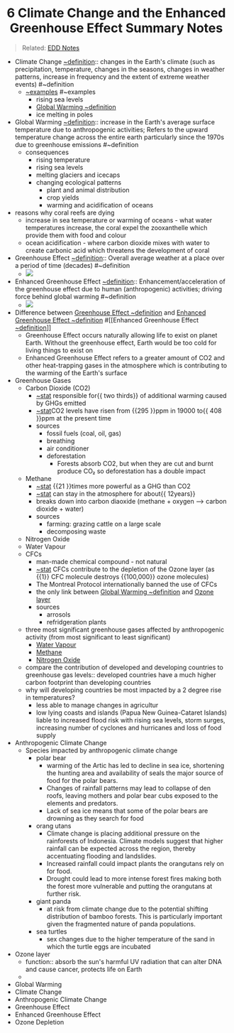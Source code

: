<h1 align="center"><b> 6 Climate Change and the Enhanced Greenhouse Effect Summary Notes </b></h1>

> Related: [EDD Notes](/tcfs-notes/EDD/README.md)

- Climate Change [~definition](link_generated_on_download):: changes in the Earth's climate (such as precipitation, temperature, changes in the seasons, changes in weather patterns, increase in frequency and the extent of extreme weather events) #~definition
    - [~examples](link_generated_on_download) #~examples
        - rising sea levels
        - [Global Warming ~definition](link_generated_on_download)  
        - ice melting in poles
- Global Warming [~definition](link_generated_on_download):: increase in the Earth's average surface temperature due to anthropogenic activities; Refers to the upward temperature change across the entire earth particularly since the 1970s due to greenhouse emissions #~definition
    - consequences
        - rising temperature
        - rising sea levels
        - melting glaciers and icecaps
        - changing ecological patterns
            - plant and animal distribution
            - crop yields
            - warming and acidification of oceans
- reasons why coral reefs are dying
    - increase in sea temperature or warming of oceans - what water temperatures increase, the coral expel the zooxanthelle which provide them with food and colour 
    - ocean acidification - where carbon dioxide mixes with water to create carbonic acid which threatens the development of coral
- Greenhouse Effect [~definition](link_generated_on_download):: Overall average weather at a place over a period of time (decades) #~definition
    - ![](https://remnote-user-data.s3.amazonaws.com/hl71yIlcW5OrKZhXvJBahRUGUdycqikRtJiCjsOxtdXcTurt2ufz9vJIYi2DL9NK9YJsT90UIqj8rEwuzxI2Lh0qc2G05DWNnSEfGJ2O-piyQufZeg2XCYAFsTTbcfZ1)  
- Enhanced Greenhouse Effect [~definition](link_generated_on_download):: Enhancement/acceleration of the greenhouse effect due to human (anthropogenic) activities; driving force behind global warming #~definition
    - ![](https://remnote-user-data.s3.amazonaws.com/-0Nb6QHLSlJGY2k32h0Ed0gMYLwIBbQ3ht14D6QnAD7dlF_XqNak3bt9Z5xkTZr660T6Bs9k8CdRt6WEnnJ1jmAYOPkLQz5BN4b8Tlz5bIIUs8mdrTfThseiagq1jJEa)
- Difference between [Greenhouse Effect ~definition](link_generated_on_download) and [Enhanced Greenhouse Effect ~definition](link_generated_on_download) #[[Enhanced Greenhouse Effect [~definition](link_generated_on_download)]] 
    - Greenhouse Effect occurs naturally allowing life to exist on planet Earth. Without the greenhouse effect, Earth would be too cold for living things to exist on
    - Enhanced Greenhouse Effect  refers to a greater amount of CO2 and other heat-trapping gases in the atmosphere which is contributing to the warming of the Earth's surface
- Greenhouse Gases
    - Carbon Dioxide (CO2)
        - [~stat](link_generated_on_download) responsible for{{ two thirds}} of additional warming caused by GHGs emitted  
        - [~stat](link_generated_on_download)CO2 levels have risen from {{295 }}ppm in 19000 to{{ 408 }}ppm at the present time   
        - sources
            - fossil fuels (coal, oil, gas)
            - breathing
            - air conditioner
            - deforestation
                - Forests absorb CO2, but when they are cut and burnt produce CO₂ so deforestation has a double impact
    - Methane
        - [~stat](link_generated_on_download) {{21 }}times more powerful as a GHG than CO2  
        - [~stat](link_generated_on_download) can stay in the atmosphere for about{{ 12years}}
        - breaks down into carbon diaoxide (methane + oxygen --> carbon dioxide + water)
        - sources
            - farming: grazing cattle on a large scale
            - decomposing waste
    - Nitrogen Oxide
    - Water Vapour
    - CFCs
        - man-made chemical compound - not natural
        - [~stat](link_generated_on_download)   CFCs contribute to the depletion of the Ozone layer (as {{1}} CFC molecule destroys {{100,000}} ozone molecules)
        - The Montreal Protocol internationally banned the use of CFCs
        - the only link between [Global Warming ~definition](link_generated_on_download)  and  [Ozone layer](link_generated_on_download)  
        - sources
            - arrosols
            - refridgeration plants
    - three most significant greenhouse gases affected by anthropogenic activity (from most significant to least significant)
        - [Water Vapour](link_generated_on_download)  
        - [Methane](link_generated_on_download)  
        - [Nitrogen Oxide](link_generated_on_download)  
    - compare the contribution of developed and developing countries to greenhouse gas levels:: developed countries have a much higher carbon footprint than developing countries
    - why will developing countries be most impacted by a 2 degree rise in temperatures?
        - less able to manage changes in agricultur
        - low lying coasts and islands (Papua New Guinea-Cataret Islands) liable to increased flood risk with rising sea levels, storm surges, increasing number of cyclones and hurricanes and loss of food supply
- Anthropogenic Climate Change
    - Species impacted by anthropogenic climate change
        - polar bear
            - warming of the Artic has led to decline in sea ice, shortening the hunting area and availability of seals the major source of food for the polar bears.
            - Changes of rainfall patterns may lead to collapse of den roofs, leaving mothers and polar bear cubs exposed to the elements and predators.
            - Lack of sea ice means that some of the polar bears are drowning as they search for food
        - orang utans
            - Climate change is placing additional pressure on the rainforests of Indonesia. Climate models suggest that higher rainfall can be expected across the region, thereby accentuating flooding and landslides.
            - Increased rainfall could impact plants the orangutans rely on for food.
            - Drought could lead to more intense forest fires making both the forest more vulnerable and putting the orangutans at further risk.
        - giant panda
            - at risk from climate change due to the potential shifting distribution of bamboo forests. This is particularly important given the fragmented nature of panda populations.
        - sea turtles
            - sex changes due to the higher temperature of the sand in which the turtle eggs are incubated
- Ozone layer
    - function:: absorb the sun's harmful UV radiation that can alter DNA and cause cancer, protects life on Earth
    - 
- Global Warming
- Climate Change
- Anthropogenic Climate Change
- Greenhouse Effect
- Enhanced Greenhouse Effect
- Ozone Depletion